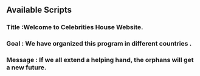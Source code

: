 



## Available Scripts

### Title :Welcome to Celebrities House Website.
### Goal : We have organized this program in different countries .
### Message : If we all extend a helping hand, the orphans will get a new future.

